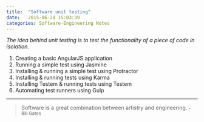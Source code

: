```yaml
---
title:  "Software unit testing"
date:   2015-06-28 15:03:39
categories: Software-Engineering Notes
---
```


_The idea behind unit testing is to test the functionality of a piece of code in isolation._

1. Creating a basic AngularJS application
2. Running a simple test using Jasmine
3. Installing & running a simple test using Protractor
4. Installing & running tests using Karma
5. Installing Testem & running tests using Testem
6. Automating test runners using Gulp

<script src="http://gist-it.appspot.com/github/robertkrimen/gist-it-example/blob/master/example.js?footer=0"></script>


---
> Software is a great combination between artistry and engineering. 
> <small>- Bill Gates</small>
